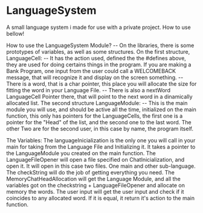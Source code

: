 # LanguageSystem
A small language system i made for use with a private project. How to use bellow!




How to use the LanguageSystem Module?
--  On the libraries, there is some prototypes of variables, as well as some structures.
On the first structure, LanguageCell:
--  It has the action used, defined the the #defines above, they are used for doing certains things in the program. If you are making a Bank Program, one input from the user could call a WELCOMEBACK message, that will recognize it and display on the screen something. 
--  There is a word, that is a char pointer, this place you will allocate the size for fitting the word in your Language File. 
--  There is also a nextWord LanguageCell Pointer there, that will point to the next word in a dinamically allocated list.
The second structure LanguageModule:
--  This is the main module you will use, and should be active all the time, initialized on the main function, this only has pointers for the LanguageCells, the first one is a pointer for the "Head" of the list, and the second one to the last word. The other Two are for the second user, in this case by name, the program itself.

The Variables:
  The languageInicialization is the only one you will call in your main for taking from the Language File and Initializing it. It takes a pointer to the LanguageModule you created on the main function.
  The LanguageFileOpener will open a file specified on ChatInicialization, and open it. It will open in this case two files. One main and other sub-language.
  The checkString will do the job of getting everything you need.
  The MemoryChatHeadAllocation will get the Language Module, and all the variables got on the checkstring + LanguageFileOpener and allocate on memory the words.
  The user input will get the user input and check if it coincides to any allocated word. If it is equal, it return it's action to the main function.
